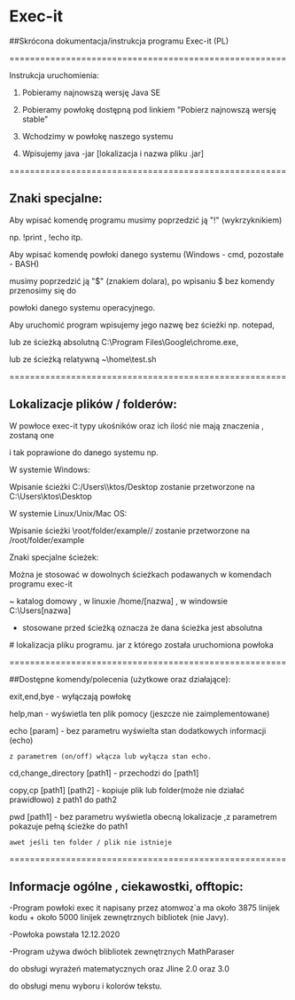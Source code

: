 # Exec-it

##Skrócona dokumentacja/instrukcja programu Exec-it (PL)

======================================================

Instrukcja uruchomienia:



1. Pobieramy najnowszą wersję Java SE

2. Pobieramy powłokę dostępną pod linkiem "Pobierz najnowszą wersję stable"

3. Wchodzimy w powłokę naszego systemu

4. Wpisujemy java -jar [lokalizacja i nazwa pliku .jar]



======================================================

## Znaki specjalne:



Aby wpisać komendę programu musimy poprzedzić ją "!" (wykrzyknikiem)

np. !print , !echo itp.



Aby wpisać komendę powłoki danego systemu (Windows - cmd, pozostałe - BASH)

musimy poprzedzić ją "$" (znakiem dolara), po wpisaniu $ bez komendy przenosimy się do 

powłoki danego systemu operacyjnego.



Aby uruchomić program wpisujemy jego nazwę bez ścieżki np. notepad, 

lub ze ścieżką absolutną C:\Program Files\Google\chrome.exe, 

lub ze ścieżką relatywną ~\home\test.sh



======================================================

## Lokalizacje plików / folderów:



W powłoce exec-it typy ukośników oraz ich ilość nie mają znaczenia , zostaną one

i tak poprawione do danego systemu np.



W systemie Windows: 

Wpisanie ścieżki C:/Users\\\ktos/Desktop zostanie przetworzone na C:\Users\ktos\Desktop

W systemie Linux/Unix/Mac OS: 

Wpisanie ścieżki \root/folder/example// zostanie przetworzone na /root/folder/example



Znaki specjalne ścieżek:

Można je stosować w dowolnych ścieżkach podawanych w komendach programu exec-it 



~ katalog domowy , w linuxie /home/[nazwa] , w windowsie C:\Users\[nazwa]

* stosowane przed ścieżką oznacza że dana ścieżka jest absolutna

\# lokalizacja pliku programu. jar z którego została uruchomiona powłoka



======================================================

##Dostępne komendy/polecenia (użytkowe oraz działające):



exit,end,bye - wyłączają powłokę

help,man - wyświetla ten plik pomocy (jeszcze nie zaimplementowane)

echo [param] - bez parametru wyświelta stan dodatkowych informacji (echo) 

	z parametrem (on/off) włącza lub wyłącza stan echo.
cd,change_directory [path1] - przechodzi do [path1]

copy,cp [path1] [path2] - kopiuje plik lub folder(może nie działać prawidłowo) z path1 do path2   

pwd [path1] - bez parametru wyświetla obecną lokalizacje ,z parametrem pokazuje pełną ścieżke do path1 

	awet jeśli ten folder / plik nie istnieje







======================================================

## Informacje ogólne , ciekawostki, offtopic:

-Program powłoki exec it napisany przez atomwoz`a ma około 3875 linijek kodu + około 5000 linijek zewnętrznych bibliotek (nie Javy).



-Powłoka powstała 12.12.2020



-Program używa dwóch blibliotek zewnętrznych MathParaser 

do obsługi wyrażeń matematycznych oraz Jline 2.0 oraz 3.0

do obsługi menu wyboru i kolorów tekstu.

